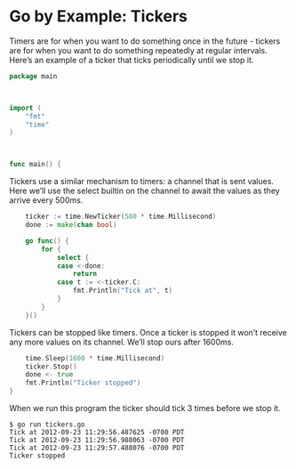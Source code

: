 # Go by Example: Tickers

Timers are for when you want to do something once in the future - tickers are for when you want to do something repeatedly at regular intervals. Here’s an example of a ticker that ticks periodically until we stop it.

```go
package main



import (
    "fmt"
    "time"
)



func main() {
```

Tickers use a similar mechanism to timers: a channel that is sent values. Here we’ll use the select builtin on the channel to await the values as they arrive every 500ms.

```go
    ticker := time.NewTicker(500 * time.Millisecond)
    done := make(chan bool)
```

```go
    go func() {
        for {
            select {
            case <-done:
                return
            case t := <-ticker.C:
                fmt.Println("Tick at", t)
            }
        }
    }()
```

Tickers can be stopped like timers. Once a ticker is stopped it won’t receive any more values on its channel. We’ll stop ours after 1600ms.

```go
    time.Sleep(1600 * time.Millisecond)
    ticker.Stop()
    done <- true
    fmt.Println("Ticker stopped")
}
```

When we run this program the ticker should tick 3 times before we stop it.

```shell
$ go run tickers.go
Tick at 2012-09-23 11:29:56.487625 -0700 PDT
Tick at 2012-09-23 11:29:56.988063 -0700 PDT
Tick at 2012-09-23 11:29:57.488076 -0700 PDT
Ticker stopped
```
